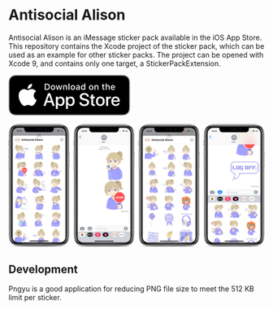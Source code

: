 # Antisocial Alison

Antisocial Alison is an iMessage sticker pack available in the iOS App Store. This repository contains the Xcode project of the sticker pack, which can be used as an example for other sticker packs. The project can be opened with Xcode 9, and contains only one target, a StickerPackExtension.

[![Download on the App Store](media/app-store-badge.svg)](https://itunes.apple.com/us/app/antisocial-alison/id1282813067?mt=8)

![Antisocial Alison stickers on iPhone X](media/screenshots.jpg)

## Development

Pngyu is a good application for reducing PNG file size to meet the 512 KB limit per sticker.